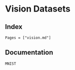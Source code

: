 # Vision Datasets

## Index

```@index
Pages = ["vision.md"]
```

## Documentation

```@docs
MNIST
```